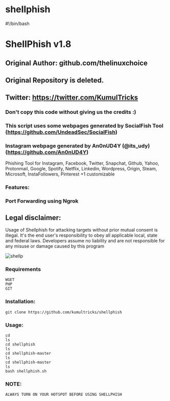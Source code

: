 # shellphish

#!/bin/bash

# ShellPhish v1.8
## Original Author: github.com/thelinuxchoice
## Original Repository is deleted.
## Twitter: https://twitter.com/KumulTricks
### Don't copy this code without giving us the credits :) 
### This script uses some webpages generated by SocialFish Tool (https://github.com/UndeadSec/SocialFish)
### Instagram webpage generated by An0nUD4Y (@its_udy) (https://github.com/An0nUD4Y)

Phishing Tool for Instagram, Facebook, Twitter, Snapchat, Github, Yahoo, Protonmail, Google, Spotify, Netflix, Linkedin, Wordpress, Origin, Steam, Microsoft, InstaFollowers, Pinterest +1 customizable

### Features:
### Port Forwarding using Ngrok

## Legal disclaimer:

Usage of Shellphish for attacking targets without prior mutual consent is illegal. It's the end user's responsibility to obey all applicable local, state and federal laws. Developers assume no liability and are not responsible for any misuse or damage caused by this program 

![shellp](https://user-images.githubusercontent.com/34893261/43082609-d6273f58-8e6a-11e8-97f3-df56e03ad83d.png)

### Requirements
```
WGET
PHP
GIT
```
### Installation:
```
git clone https://github.com/kumultricks/shellphish
```
### Usage:
```
cd
ls
cd shellphish
ls
cd shellphish-master
ls
cd shellphish-master
ls
bash shellphish.sh
```









 ### NOTE:
 ```
ALWAYS TURN ON YOUR HOTSPOT BEFORE USING SHELLPHISH
```



